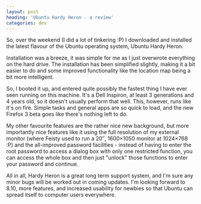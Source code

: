 ```yaml
---
layout: post
heading: 'Ubuntu Hardy Heron - a review'
categories: dev
---
```


So, over the weekend (I did a lot of tinkering :P) I downloaded and installed the latest flavour of the Ubuntu operating system, Ubuntu Hardy Heron.

Installation was a breeze, it was simple for me as I just overwrote everything on the hard drive. The installation has been simplified slightly, making it a bit easier to do and some improved functionality like the location map being a bit more intelligent.

So, I booted it up, and entered quite possibly the fastest thing I have ever seen running on this machine. It's a Dell Inspiron, at least 3 generations and 4 years old, so it doesn't usually perform that well. This, however, runs like it's on fire. Simple tasks and general apps are so quick to load, and the new Firefox 3 beta goes like there's nothing left to do.

My other favourite features are the rather nice new background, but more importantly nice features like it using the full resolution of my external monitor (where Feisty used to run a 20″, 1600×1050 monitor at 1024×768 :P) and the all-improved password facilities - instead of having to enter the root password to access a dialog box with only one restricted function, you can access the whole box and then just "unlock" those functions to enter your password and continue.

All in all, Hardy Heron is a great long term support system, and I'm sure any minor bugs will be worked out in coming updates. I'm looking forward to 8.10, more features, and increased usability for newbies so that Ubuntu can spread itself to computer users everywhere. 
